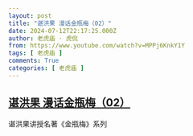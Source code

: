 ```yaml
---
layout: post
title: "谌洪果 漫话金瓶梅（02）"
date: 2024-07-12T22:17:25.000Z
author: 老虎庙 · 虎侃
from: https://www.youtube.com/watch?v=MPPj6KnkY1Y
tags: [ 老虎庙 ]
comments: True
categories: [ 老虎庙 ]
---
```

<!--1720822645000-->
[谌洪果 漫话金瓶梅（02）](https://www.youtube.com/watch?v=MPPj6KnkY1Y)
------

<div>
谌洪果讲授名著《金瓶梅》系列
</div>
